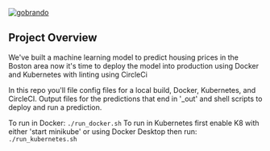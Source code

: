 [![gobrando](https://circleci.com/<gh>/gobrando/ml-devops-housing-microservice.svg?style=svg)](https://app.circleci.com/pipelines/github/gobrando/ml-devops-housing-microservice)
## Project Overview

We've built a machine learning model to predict housing prices in the Boston area now it's time to deploy the model into production using Docker and Kubernetes with linting using CircleCi

In this repo you'll file config files for a local build, Docker, Kubernetes, and CircleCI. Output files for the predictions that end in '_out' and shell scripts to deploy and run a prediction.

To run in Docker:  `./run_docker.sh`
To run in Kubernetes first enable K8 with either 'start minikube' or using Docker Desktop then run:  `./run_kubernetes.sh`
